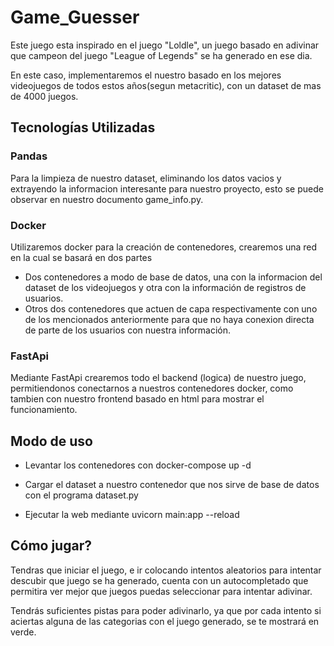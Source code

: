 # Game_Guesser

Este juego esta inspirado en el juego "Loldle", un juego basado en adivinar que campeon del juego "League of Legends" se ha generado en ese dia.

En este caso, implementaremos el nuestro basado en los mejores videojuegos de todos estos años(segun metacritic), con un dataset de mas de 4000 juegos.

## Tecnologías Utilizadas


### Pandas

Para la limpieza de nuestro dataset, eliminando los datos vacios y extrayendo la informacion interesante para nuestro proyecto, esto se puede observar en nuestro documento game_info.py.

### Docker

Utilizaremos docker para la creación de contenedores, crearemos una red en la cual  se basará en dos partes

- Dos contenedores a modo de base de datos, una con la informacion del dataset de los videojuegos y otra con la información de registros de usuarios.
- Otros dos contenedores que actuen de capa respectivamente con uno de los mencionados anteriormente para que no haya conexion directa de parte de los usuarios con nuestra información.

### FastApi

Mediante FastApi crearemos todo el backend (logica) de nuestro juego, permitiendonos conectarnos a nuestros contenedores docker, como tambien con nuestro frontend basado en html para mostrar el funcionamiento.

## Modo de uso

- Levantar los contenedores con docker-compose up -d

- Cargar el dataset a nuestro contenedor que nos sirve de base de datos con el programa dataset.py

- Ejecutar la web mediante uvicorn main:app --reload

## Cómo jugar?

Tendras que iniciar el juego, e ir colocando intentos aleatorios para intentar descubir que juego se ha generado, cuenta con un autocompletado que permitira ver mejor que juegos puedas seleccionar para intentar adivinar.

Tendrás suficientes pistas para poder adivinarlo, ya que por cada intento si aciertas alguna de las categorias con el juego generado, se te mostrará en verde.